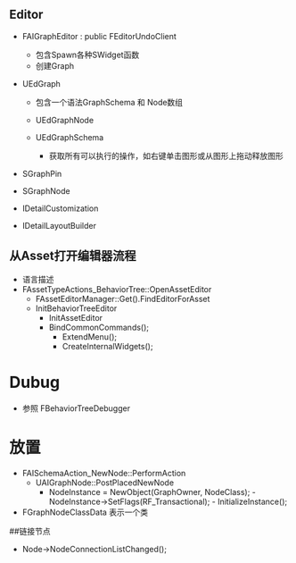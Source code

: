 ## Editor
- FAIGraphEditor : public FEditorUndoClient
  - 包含Spawn各种SWidget函数
  - 创建Graph
- UEdGraph
  - 包含一个语法GraphSchema 和 Node数组
  - UEdGraphNode

  - UEdGraphSchema
    - 获取所有可以执行的操作，如右键单击图形或从图形上拖动释放图形


- SGraphPin
- SGraphNode

- IDetailCustomization
- IDetailLayoutBuilder


## 从Asset打开编辑器流程
- 语言描述
- FAssetTypeActions_BehaviorTree::OpenAssetEditor
  - FAssetEditorManager::Get().FindEditorForAsset
  - InitBehaviorTreeEditor
    - InitAssetEditor
    - BindCommonCommands();
		- ExtendMenu();
		- CreateInternalWidgets();

# Dubug
- 参照 FBehaviorTreeDebugger

# 放置
  - FAISchemaAction_NewNode::PerformAction  
    - UAIGraphNode::PostPlacedNewNode
      - NodeInstance = NewObject<UObject>(GraphOwner, NodeClass);
			- NodeInstance->SetFlags(RF_Transactional);
			- InitializeInstance();
  - FGraphNodeClassData 表示一个类

##链接节点
- Node->NodeConnectionListChanged();
